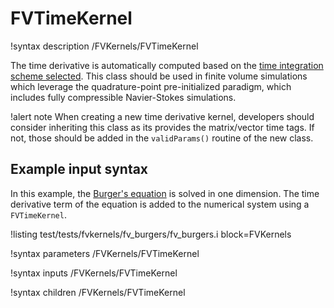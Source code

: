 # FVTimeKernel

!syntax description /FVKernels/FVTimeKernel

The time derivative is automatically computed based on the
[time integration scheme selected](syntax/Executioner/TimeIntegrator/index.md). This
class should be used in finite volume simulations which leverage the
quadrature-point pre-initialized paradigm, which includes fully compressible
Navier-Stokes simulations.

!alert note
When creating a new time derivative kernel, developers should consider inheriting this class
as its provides the matrix/vector time tags. If not, those should be added in the `validParams()`
routine of the new class.

## Example input syntax

In this example, the
[Burger's equation](https://en.wikipedia.org/wiki/Burgers%27_equation) is solved
in one dimension. The time derivative term of the equation is added to the numerical system using
a `FVTimeKernel`.

!listing test/tests/fvkernels/fv_burgers/fv_burgers.i block=FVKernels

!syntax parameters /FVKernels/FVTimeKernel

!syntax inputs /FVKernels/FVTimeKernel

!syntax children /FVKernels/FVTimeKernel
